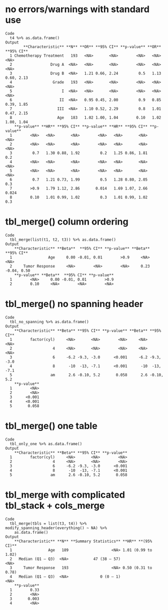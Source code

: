 # no errors/warnings with standard use

    Code
      t4 %>% as.data.frame()
    Output
            **Characteristic** **N** **OR** **95% CI** **p-value** **OR** **95% CI**
      1 Chemotherapy Treatment   193   <NA>       <NA>        <NA>   <NA>       <NA>
      2                 Drug A  <NA>   <NA>       <NA>        <NA>   <NA>       <NA>
      3                 Drug B  <NA>   1.21 0.66, 2.24         0.5   1.13 0.60, 2.13
      4                  Grade   193   <NA>       <NA>        <NA>   <NA>       <NA>
      5                      I  <NA>   <NA>       <NA>        <NA>   <NA>       <NA>
      6                     II  <NA>   0.95 0.45, 2.00         0.9   0.85 0.39, 1.85
      7                    III  <NA>   1.10 0.52, 2.29         0.8   1.01 0.47, 2.15
      8                    Age   183   1.02 1.00, 1.04        0.10   1.02 1.00, 1.04
        **p-value** **HR** **95% CI** **p-value** **HR** **95% CI** **p-value**
      1        <NA>   <NA>       <NA>        <NA>   <NA>       <NA>        <NA>
      2        <NA>   <NA>       <NA>        <NA>   <NA>       <NA>        <NA>
      3         0.7   1.30 0.88, 1.92         0.2   1.25 0.86, 1.81         0.2
      4        <NA>   <NA>       <NA>        <NA>   <NA>       <NA>        <NA>
      5        <NA>   <NA>       <NA>        <NA>   <NA>       <NA>        <NA>
      6         0.7   1.21 0.73, 1.99         0.5   1.28 0.80, 2.05         0.3
      7        >0.9   1.79 1.12, 2.86       0.014   1.69 1.07, 2.66       0.024
      8        0.10   1.01 0.99, 1.02         0.3   1.01 0.99, 1.02         0.3

# tbl_merge() column ordering

    Code
      tbl_merge(list(t1, t2, t3)) %>% as.data.frame()
    Output
        **Characteristic** **Beta**  **95% CI** **p-value** **Beta**  **95% CI**
      1                Age     0.00 -0.01, 0.01        >0.9     <NA>        <NA>
      2     Tumor Response     <NA>        <NA>        <NA>     0.23 -0.04, 0.50
        **p-value** **Beta**  **95% CI** **p-value**
      1        <NA>     0.00 -0.01, 0.01        >0.9
      2        0.10     <NA>        <NA>        <NA>

# tbl_merge() no spanning header

    Code
      tbl_no_spanning %>% as.data.frame()
    Output
        **Characteristic** **Beta** **95% CI** **p-value** **Beta** **95% CI**
      1        factor(cyl)     <NA>       <NA>        <NA>     <NA>       <NA>
      2                  4     <NA>       <NA>        <NA>     <NA>       <NA>
      3                  6     -6.2 -9.3, -3.0      <0.001     -6.2 -9.3, -3.0
      4                  8      -10  -13, -7.1      <0.001      -10  -13, -7.1
      5                 am      2.6 -0.10, 5.2       0.058      2.6 -0.10, 5.2
        **p-value**
      1        <NA>
      2        <NA>
      3      <0.001
      4      <0.001
      5       0.058

# tbl_merge() one table

    Code
      tbl_only_one %>% as.data.frame()
    Output
        **Characteristic** **Beta** **95% CI** **p-value**
      1        factor(cyl)     <NA>       <NA>        <NA>
      2                  4     <NA>       <NA>        <NA>
      3                  6     -6.2 -9.3, -3.0      <0.001
      4                  8      -10  -13, -7.1      <0.001
      5                 am      2.6 -0.10, 5.2       0.058

# tbl_merge with complicated tbl_stack + cols_merge

    Code
      tbl_merge(tbls = list(t3, t4)) %>% modify_spanning_header(everything() ~ NA) %>%
        as.data.frame()
    Output
        **Characteristic** **N** **Summary Statistics** **HR** **(95% CI)**
      1                Age   189                   <NA> 1.01 (0.99 to 1.02)
      2   Median (Q1 – Q3)  <NA>           47 (38 – 57)                <NA>
      3     Tumor Response   193                   <NA> 0.50 (0.31 to 0.78)
      4   Median (Q1 – Q3)  <NA>              0 (0 – 1)                <NA>
        **p-value**
      1        0.33
      2        <NA>
      3       0.003
      4        <NA>

